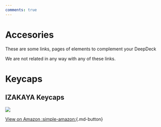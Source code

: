 ```yaml
---
comments: true
---
```


# Accesories

These are some links, pages of elements to complement your DeepDeck

We are not related in any way with any of these links. 

# Keycaps

## IZAKAYA Keycaps

<img src="https://m.media-amazon.com/images/I/61UZ2lfWSIL._AC_SX679_.jpg" class="a-dynamic-image" id="" style="max-height: 615px; max-width: 615px;" data-old-hires="https://m.media-amazon.com/images/I/61UZ2lfWSIL._AC_SL1000_.jpg" data-a-manual-replacement="true">

[View on Amazon :simple-amazon:](https://www.amazon.com/SDYZ-Keycaps-Keycaps-Suitable-Mechanical-Keyboards/dp/B08YD8W417/ref=d_pd_day0_sccl_2_5/132-8757391-3881832){.md-button}